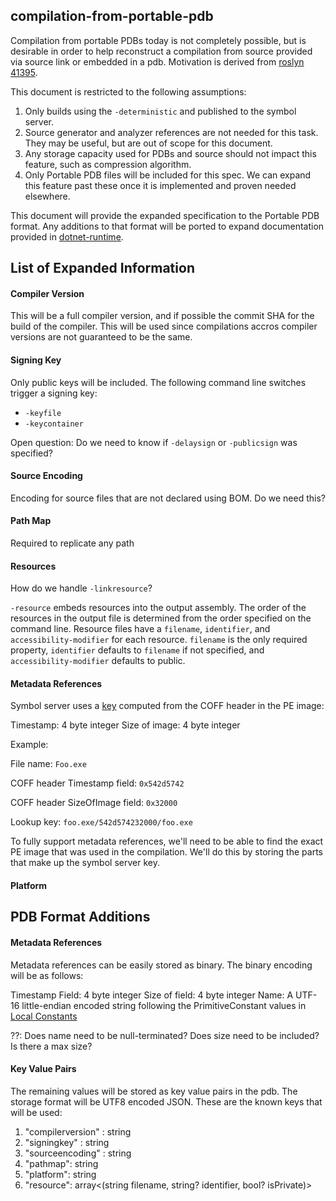 compilation-from-portable-pdb
----------------------

Compilation from portable PDBs today is not completely possible, but is desirable in order to help reconstruct a compilation from source provided via source link or embedded in a pdb. Motivation is derived from [roslyn 41395](https://github.com/dotnet/roslyn/issues/41395).

This document is restricted to the following assumptions:

1. Only builds using the `-deterministic` and published to the symbol server.
2. Source generator and analyzer references are not needed for this task. They may be useful, but are out of scope for this document. 
3. Any storage capacity used for PDBs and source should not impact this feature, such as compression algorithm. 
4. Only Portable PDB files will be included for this spec. We can expand this feature past these once it is implemented and proven needed elsewhere. 

This document will provide the expanded specification to the Portable PDB format. Any additions to that format will be ported to expand documentation provided in [dotnet-runtime](https://github.com/jnm2/dotnet-runtime/blob/26efe3467741fe2a85780b2d2cd18875af6ebd98/docs/design/specs/PortablePdb-Metadata.md#source-link-c-and-vb-compilers).

## List of Expanded Information 

#### Compiler Version

This will be a full compiler version, and if possible the commit SHA for the build of the compiler. This will be used since compilations accros compiler versions are not guaranteed to be the same.

#### Signing Key

Only public keys will be included. The following command line switches trigger a signing key: 

* `-keyfile`
* `-keycontainer`

Open question: Do we need to know if `-delaysign` or `-publicsign` was specified? 

#### Source Encoding

Encoding for source files that are not declared using BOM. Do we need this?

#### Path Map

Required to replicate any path 

#### Resources

How do we handle `-linkresource`?

`-resource` embeds resources into the output assembly. The order of the resources in the output file is determined from the order specified on the command line. Resource files have a `filename`, `identifier`, and `accessibility-modifier` for each resource. `filename` is the only required property, `identifier` defaults to `filename` if not specified, and `accessibility-modifier` defaults to public. 

#### Metadata References

Symbol server uses a [key](https://github.com/dotnet/symstore/blob/master/docs/specs/SSQP_Key_Conventions.md#pe-timestamp-filesize) computed from the COFF header in the PE image: 

Timestamp: 4 byte integer
Size of image: 4 byte integer

Example:

File name: `Foo.exe`

COFF header Timestamp field: `0x542d5742`

COFF header SizeOfImage field: `0x32000`

Lookup key: `foo.exe/542d574232000/foo.exe`

To fully support metadata references, we'll need to be able to find the exact PE image that was used in the compilation. We'll do this by storing the parts that make up the symbol server key.

#### Platform



## PDB Format Additions

#### Metadata References

Metadata references can be easily stored as binary. The binary encoding will be as follows: 

Timestamp Field: 4 byte integer
Size of field: 4 byte integer
Name: A UTF-16 little-endian encoded string following the PrimitiveConstant values in [Local Constants](https://github.com/jnm2/dotnet-runtime/blob/26efe3467741fe2a85780b2d2cd18875af6ebd98/docs/design/specs/PortablePdb-Metadata.md#localconstant-table-0x34)

??: Does name need to be null-terminated? Does size need to be included? Is there a max size? 

#### Key Value Pairs

The remaining values will be stored as key value pairs in the pdb. The storage format will be UTF8 encoded JSON. These are the known keys that will be used: 

1. "compilerversion" : string
2. "signingkey" : string
3. "sourceencoding" : string
4. "pathmap": string
5. "platform": string
6. "resource": array<(string filename, string? identifier, bool? isPrivate)>
